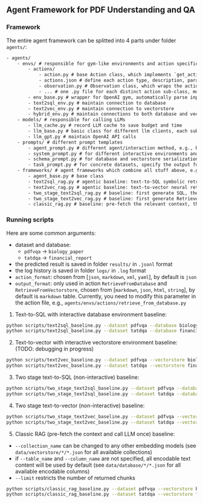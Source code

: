 ## Agent Framework for PDF Understanding and QA


### Framework

The entire agent framework can be splitted into 4 parts under folder `agents/`:

```txt
- agents/
    - envs/ # responsible for gym-like environments and action specification/parse/serialization/execution
        - actions/
            - action.py # base Action class, which implements `get_action_space_prompt`, `parse_action` and `convert_to_message` functions
            - actions.json # define each action type, description, parameters and use cases in JSON format
            - observation.py # Observation class, which wraps the action execution result
            - ... # one .py file for each distinct action sub-class, must define all parameter fields and implement the `execute` function
        - env_base.py # wrapper for OpenAI gym, automatically parse input text based on allowable actions
        - text2sql_env.py # maintain connection to database
        - text2vec_env.py # maintain connection to vectorstore
        - hybrid_env.py # maintain connections to both database and vectorstore
    - models/ # responsible for calling LLMs
        - llm_cache.py # record LLM cache to save budget and time
        - llm_base.py # basic class for different llm clients, each sub-class must implement pre-defined interfaces
        - llm_gpt.py # maintain OpenAI API calls
    - prompts/ # different prompt templates
        - agent_prompt.py # different agent/interaction method, e.g., ReAct
        - system_prompt.py # for different interactive environments and task input
        - schema_prompt.py # for database and vectorstore serialization
        - task_prompt.py # for concrete datasets, specify the output formatting requirements
    - frameworks/ # agent frameworks which combine all stuff above, e.g., environments, models, and prompts
        - agent_base.py # base class
        - text2sql_rag.py # agentic baseline: text-to-SQL symbolic retrieval
        - text2vec_rag.py # agentic baseline: text-to-vector neural retrieval
        - two_stage_text2sql_rag.py # baseline: first generate SQL, then generate answer
        - two_stage_text2vec_rag.py # baseline: first generate RetrieveFromVectorstore action, then generate answer
        - classic_rag.py # baseline: pre-fetch the relevant context, then generate the answer based on retrieved docs (calling LLM once)
```


### Running scripts

Here are some common arguments:
- dataset and database:
    - `pdfvqa` -> `biology_paper`
    - `tatdqa` -> `financial_report`
- the predicted result is saved in folder `results/` in `.jsonl` format
- the log history is saved in folder `logs/` in `.log` format
- `action_format`: chosen from [`json`, `markdown`, `xml`, `yaml`], by default is `json`
- `output_format`: only used in action `RetrieveFromDatabase` and `RetrieveFromVectorstore`, chosen from [`markdown`, `json`, `html`, `string`], by default is `markdown` table. Currently, you need to modify this parameter in the action file, e.g., `agents/envs/actions/retrieve_from_database.py`

1. Text-to-SQL with interactive database environment baseline:
```sh
python scripts/text2sql_baseline.py --dataset pdfvqa --database biology_paper --test_data test_data_sample.jsonl --action_format json --agent_method 'react' --llm gpt-4o-mini --max_turn 10
python scripts/text2sql_baseline.py --dataset tatdqa --database financial_report --test_data test_data_sample.jsonl --action_format json --agent_method 'react' --llm gpt-4o-mini --max_turn 10
```

2. Text-to-vector with interactive vectorstore environment baseline: (TODO: debugging in progress)
```sh
python scripts/text2vec_baseline.py --dataset pdfvqa --vectorstore biology_paper --test_data test_data_sample.jsonl --action_format json --agent_method 'react' --llm gpt-4o-mini --max_turn 10
python scripts/text2vec_baseline.py --dataset tatdqa --vectorstore financial_report --test_data test_data_sample.jsonl --action_format json --agent_method 'react' --llm gpt-4o-mini --max_turn 10
```

3. Two stage text-to-SQL (non-interactive) baseline:

```sh
python scripts/two_stage_text2sql_baseline.py --dataset pdfvqa --database biology_paper --test_data test_data_sample.jsonl --agent_method 'two_stage_text2sql' --llm gpt-4o-mini --max_turn 2
python scripts/two_stage_text2sql_baseline.py --dataset tatdqa --database financial_report --test_data test_data_sample.jsonl --agent_method 'two_stage_text2sql' --llm gpt-4o-mini --max_turn 2
```

4. Two stage text-to-vector (non-interactive) baseline:

```sh
python scripts/two_stage_text2vec_baseline.py --dataset pdfvqa --vectorstore biology_paper --test_data test_data_sample.jsonl --agent_method 'two_stage_text2vec' --llm gpt-4o-mini --max_turn 2
python scripts/two_stage_text2vec_baseline.py --dataset tatdqa --vectorstore financial_report --test_data test_data_sample.jsonl --agent_method 'two_stage_text2vec' --llm gpt-4o-mini --max_turn 2
```

5. Classic RAG (pre-fetch the context and call LLM once) baseline:
- `--collection_name` can be changed to any other embedding models (see `data/vectorstore/*/*.json` for all available collections)
- if `--table_name` and `--column_name` are not specified, all encodable text content will be used by default (see `data/database/*/*.json` for all available encodable columns)
- `--limit` restricts the number of returned chunks
```sh
python scripts/classic_rag_baseline.py --dataset pdfvqa --vectorstore biology_paper --test_data test_data_sample.jsonl --agent_method classic_rag --llm gpt-4o-mini --max_turn 1 --collection_name text_bm25_en --table_name chunks --column_name text_content --limit 2
python scripts/classic_rag_baseline.py --dataset tatdqa --vectorstore financial_report --test_data test_data_sample.jsonl --agent_method classic_rag --llm gpt-4o-mini --max_turn 1 --collection_name text_bm25_en --table_name chunks --column_name text_content --limit 2
```